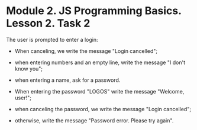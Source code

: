 # Module 2. JS Programming Basics. Lesson 2. Task 2

The user is prompted to enter a login:

- When canceling, we write the message "Login cancelled";
- when entering numbers and an empty line, write the message "I don't know you";
- when entering a name, ask for a password.
  
- When entering the password "LOGOS" write the message "Welcome, user!";
- when canceling the password, we write the message "Login cancelled";
- otherwise, write the message "Password error. Please try again".
